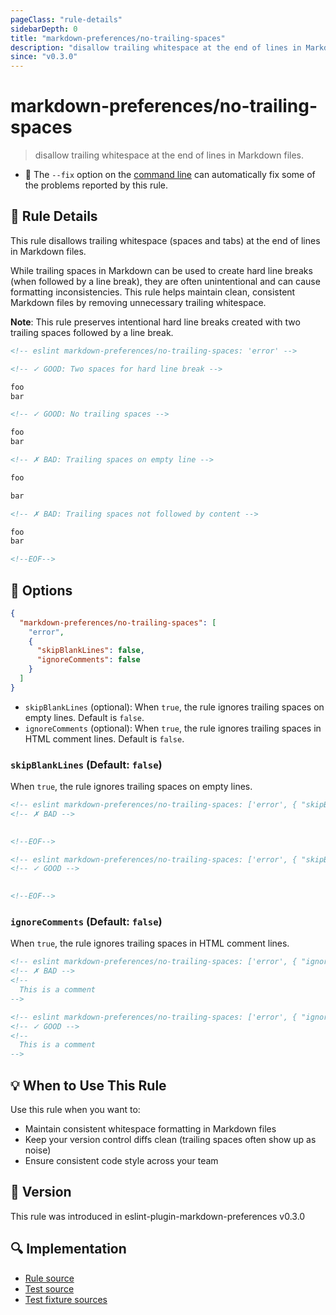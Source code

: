 ```yaml
---
pageClass: "rule-details"
sidebarDepth: 0
title: "markdown-preferences/no-trailing-spaces"
description: "disallow trailing whitespace at the end of lines in Markdown files."
since: "v0.3.0"
---
```


# markdown-preferences/no-trailing-spaces

> disallow trailing whitespace at the end of lines in Markdown files.

- 🔧 The `--fix` option on the [command line](https://eslint.org/docs/user-guide/command-line-interface#fixing-problems) can automatically fix some of the problems reported by this rule.

## 📖 Rule Details

This rule disallows trailing whitespace (spaces and tabs) at the end of lines in Markdown files.

While trailing spaces in Markdown can be used to create hard line breaks (when followed by a line break), they are often unintentional and can cause formatting inconsistencies. This rule helps maintain clean, consistent Markdown files by removing unnecessary trailing whitespace.

**Note**: This rule preserves intentional hard line breaks created with two trailing spaces followed by a line break.

<!-- prettier-ignore-start -->

<!-- eslint-skip -->

```md
<!-- eslint markdown-preferences/no-trailing-spaces: 'error' -->

<!-- ✓ GOOD: Two spaces for hard line break -->

foo  
bar

<!-- ✓ GOOD: No trailing spaces -->

foo
bar

<!-- ✗ BAD: Trailing spaces on empty line -->

foo  

bar

<!-- ✗ BAD: Trailing spaces not followed by content -->

foo  
bar  

<!--EOF-->
```

<!-- prettier-ignore-end -->

## 🔧 Options

```json
{
  "markdown-preferences/no-trailing-spaces": [
    "error",
    {
      "skipBlankLines": false,
      "ignoreComments": false
    }
  ]
}
```

- `skipBlankLines` (optional): When `true`, the rule ignores trailing spaces on empty lines. Default is `false`.
- `ignoreComments` (optional): When `true`, the rule ignores trailing spaces in HTML comment lines. Default is `false`.

### `skipBlankLines` (Default: `false`)

When `true`, the rule ignores trailing spaces on empty lines.

<!-- prettier-ignore-start -->

<!-- eslint-skip -->

```md
<!-- eslint markdown-preferences/no-trailing-spaces: ['error', { "skipBlankLines": false }] -->
<!-- ✗ BAD -->
   

<!--EOF-->
```

<!-- eslint-skip -->

```md
<!-- eslint markdown-preferences/no-trailing-spaces: ['error', { "skipBlankLines": true }] -->
<!-- ✓ GOOD -->
   

<!--EOF-->
```

<!-- prettier-ignore-end -->

### `ignoreComments` (Default: `false`)

When `true`, the rule ignores trailing spaces in HTML comment lines.

<!-- prettier-ignore-start -->

<!-- eslint-skip -->

```md
<!-- eslint markdown-preferences/no-trailing-spaces: ['error', { "ignoreComments": false }] -->
<!-- ✗ BAD -->
<!--
  This is a comment 
-->
```

<!-- prettier-ignore-end -->
<!-- prettier-ignore-start -->

<!-- eslint-skip -->

```md
<!-- eslint markdown-preferences/no-trailing-spaces: ['error', { "ignoreComments": true }] -->
<!-- ✓ GOOD -->
<!--
  This is a comment 
-->
```

<!-- prettier-ignore-end -->

## 💡 When to Use This Rule

Use this rule when you want to:

- Maintain consistent whitespace formatting in Markdown files
- Keep your version control diffs clean (trailing spaces often show up as noise)
- Ensure consistent code style across your team

## 🚀 Version

This rule was introduced in eslint-plugin-markdown-preferences v0.3.0

## 🔍 Implementation

- [Rule source](https://github.com/ota-meshi/eslint-plugin-markdown-preferences/blob/main/src/rules/no-trailing-spaces.ts)
- [Test source](https://github.com/ota-meshi/eslint-plugin-markdown-preferences/blob/main/tests/src/rules/no-trailing-spaces.ts)
- [Test fixture sources](https://github.com/ota-meshi/eslint-plugin-markdown-preferences/tree/main/tests/fixtures/rules/no-trailing-spaces)
